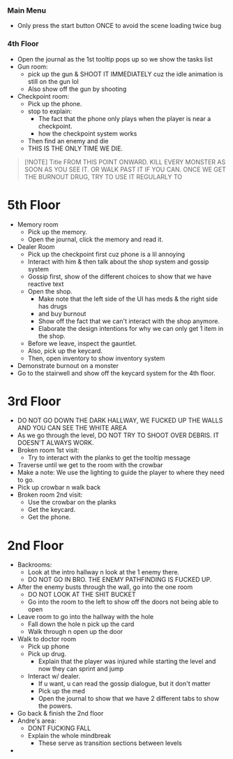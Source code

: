 
### Main Menu
- Only press the start button ONCE to avoid the scene loading twice bug

### 4th Floor
- Open the journal as the 1st tooltip pops up so we show the tasks list
- Gun room:
	- pick up the gun & SHOOT IT IMMEDIATELY cuz the idle animation is still on the gun lol
	- Also show off the gun by shooting
- Checkpoint room:
	- Pick up the phone.
	- stop to explain:
		- The fact that the phone only plays when the player is near a checkpoint.
		- how the checkpoint system works
	- Then find an enemy and die
	- THIS IS THE ONLY TIME WE DIE.

> [!NOTE] Title
> FROM THIS POINT ONWARD. KILL EVERY MONSTER AS SOON AS YOU SEE IT. OR WALK PAST IT IF YOU CAN. ONCE WE GET THE BURNOUT DRUG, TRY TO USE IT REGULARLY TO

# 5th Floor
- Memory room
	- Pick up the memory.
	- Open the journal, click the memory and read it.
- Dealer Room
	- Pick up the checkpoint first cuz phone is a lil annoying
	- Interact with him & then talk about the shop system and gossip system
	- Gossip first, show of the different choices to show that we have reactive text
	- Open the shop.
		- Make note that the left side of the UI has meds & the right side has drugs
		- and buy burnout
		- Show off the fact that we can't interact with the shop anymore.
		- Elaborate the design intentions for why we can only get 1 item in the shop.
	- Before we leave, inspect the gauntlet.
	- Also, pick up the keycard.
	- Then, open inventory to show inventory system
- Demonstrate burnout on a monster
- Go to the stairwell and show off the keycard system for the 4th floor.

# 3rd Floor
- DO NOT GO DOWN THE DARK HALLWAY, WE FUCKED UP THE WALLS AND YOU CAN SEE THE WHITE AREA
- As we go through the level, DO NOT TRY TO SHOOT OVER DEBRIS. IT DOESN'T ALWAYS WORK.
- Broken room 1st visit:
	- Try to interact with the planks to get the tooltip message
- Traverse until we get to the room with the crowbar
- Make a note: We use the lighting to guide the player to where they need to go.
- Pick up crowbar n walk back
- Broken room 2nd visit:
	- Use the crowbar on the planks
	- Get the keycard.
	- Get the phone.

# 2nd Floor
- Backrooms:
	- Look at the intro hallway n look at the 1 enemy there.
	- DO NOT GO IN BRO. THE ENEMY PATHFINDING IS FUCKED UP.
- After the enemy busts through the wall, go into the one room
	- DO NOT LOOK AT THE SHIT BUCKET
	- Go into the room to the left to show off the doors not being able to open
- Leave room to go into the hallway with the hole
	- Fall down the hole n pick up the card
	- Walk through n open up the door
- Walk to doctor room
	- Pick up phone
	- Pick up drug.
		- Explain that the player was injured while starting the level and now they can sprint and jump
	- Interact w/ dealer.
		- If u want, u can read the gossip dialogue, but it don't matter
		- Pick up the med
		- Open the journal to show that we have 2 different tabs to show the powers.
- Go back & finish the 2nd floor
- Andre's area:
	- DONT FUCKING FALL
	- Explain the whole mindbreak
		- These serve as transition sections between levels
- 
